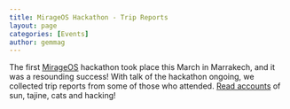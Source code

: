 ```yaml
---
title: MirageOS Hackathon - Trip Reports
layout: page
categories: [Events]
author: gemmag
---
```


The first [MirageOS](/wiki/MirageOS "wikilink") hackathon took place this
March in Marrakech, and it was a resounding success! With talk of the
hackathon ongoing, we collected trip reports from some of those who
attended. [Read accounts](/wiki/MirageOS_Hackathon "wikilink") of sun, tajine,
cats and hacking!
